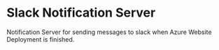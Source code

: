 # Slack Notification Server
Notification Server for sending messages to slack when Azure Website Deployment is finished.
